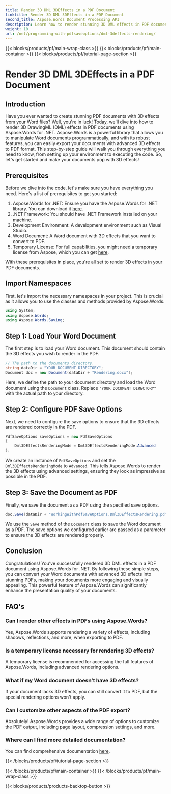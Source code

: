 ```yaml
---
title: Render 3D DML 3DEffects in a PDF Document
linktitle: Render 3D DML 3DEffects in a PDF Document
second_title: Aspose.Words Document Processing API
description: Learn how to render stunning 3D DML effects in PDF documents using Aspose.Words for .NET with this comprehensive step-by-step guide.
weight: 10
url: /net/programming-with-pdfsaveoptions/dml-3deffects-rendering/
---
```


{{< blocks/products/pf/main-wrap-class >}}
{{< blocks/products/pf/main-container >}}
{{< blocks/products/pf/tutorial-page-section >}}

# Render 3D DML 3DEffects in a PDF Document

## Introduction

Have you ever wanted to create stunning PDF documents with 3D effects from your Word files? Well, you're in luck! Today, we'll dive into how to render 3D DrawingML (DML) effects in PDF documents using Aspose.Words for .NET. Aspose.Words is a powerful library that allows you to manipulate Word documents programmatically, and with its robust features, you can easily export your documents with advanced 3D effects to PDF format. This step-by-step guide will walk you through everything you need to know, from setting up your environment to executing the code. So, let's get started and make your documents pop with 3D effects!

## Prerequisites

Before we dive into the code, let's make sure you have everything you need. Here's a list of prerequisites to get you started:

1. Aspose.Words for .NET: Ensure you have the Aspose.Words for .NET library. You can download it [here](https://releases.aspose.com/words/net/).
2. .NET Framework: You should have .NET Framework installed on your machine.
3. Development Environment: A development environment such as Visual Studio.
4. Word Document: A Word document with 3D effects that you want to convert to PDF.
5. Temporary License: For full capabilities, you might need a temporary license from Aspose, which you can get [here](https://purchase.aspose.com/temporary-license/).

With these prerequisites in place, you're all set to render 3D effects in your PDF documents.

## Import Namespaces

First, let's import the necessary namespaces in your project. This is crucial as it allows you to use the classes and methods provided by Aspose.Words.

```csharp
using System;
using Aspose.Words;
using Aspose.Words.Saving;
```

## Step 1: Load Your Word Document

The first step is to load your Word document. This document should contain the 3D effects you wish to render in the PDF.

```csharp
// The path to the documents directory.
string dataDir = "YOUR DOCUMENT DIRECTORY";
Document doc = new Document(dataDir + "Rendering.docx");
```

Here, we define the path to your document directory and load the Word document using the `Document` class. Replace `"YOUR DOCUMENT DIRECTORY"` with the actual path to your directory.

## Step 2: Configure PDF Save Options

Next, we need to configure the save options to ensure that the 3D effects are rendered correctly in the PDF.

```csharp
PdfSaveOptions saveOptions = new PdfSaveOptions
{
    Dml3DEffectsRenderingMode = Dml3DEffectsRenderingMode.Advanced
};
```

We create an instance of `PdfSaveOptions` and set the `Dml3DEffectsRenderingMode` to `Advanced`. This tells Aspose.Words to render the 3D effects using advanced settings, ensuring they look as impressive as possible in the PDF.

## Step 3: Save the Document as PDF

Finally, we save the document as a PDF using the specified save options.

```csharp
doc.Save(dataDir + "WorkingWithPdfSaveOptions.Dml3DEffectsRendering.pdf", saveOptions);
```

We use the `Save` method of the `Document` class to save the Word document as a PDF. The save options we configured earlier are passed as a parameter to ensure the 3D effects are rendered properly.

## Conclusion

Congratulations! You’ve successfully rendered 3D DML effects in a PDF document using Aspose.Words for .NET. By following these simple steps, you can convert your Word documents with advanced 3D effects into stunning PDFs, making your documents more engaging and visually appealing. This powerful feature of Aspose.Words can significantly enhance the presentation quality of your documents.

## FAQ's

### Can I render other effects in PDFs using Aspose.Words?

Yes, Aspose.Words supports rendering a variety of effects, including shadows, reflections, and more, when exporting to PDF.

### Is a temporary license necessary for rendering 3D effects?

A temporary license is recommended for accessing the full features of Aspose.Words, including advanced rendering options.

### What if my Word document doesn’t have 3D effects?

If your document lacks 3D effects, you can still convert it to PDF, but the special rendering options won't apply.

### Can I customize other aspects of the PDF export?

Absolutely! Aspose.Words provides a wide range of options to customize the PDF output, including page layout, compression settings, and more.

### Where can I find more detailed documentation?

You can find comprehensive documentation [here](https://reference.aspose.com/words/net/).

{{< /blocks/products/pf/tutorial-page-section >}}

{{< /blocks/products/pf/main-container >}}
{{< /blocks/products/pf/main-wrap-class >}}

{{< blocks/products/products-backtop-button >}}
